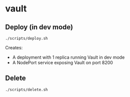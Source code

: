 # vault

## Deploy (in dev mode)

`./scripts/deploy.sh`

Creates:
* A deployment with 1 replica running Vault in dev mode
* A NodePort service exposing Vault on port 8200

## Delete
`./scripts/delete.sh`

